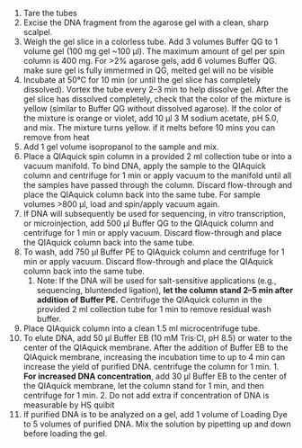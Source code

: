 
1. Tare the tubes
2. Excise the DNA fragment from the agarose gel with a clean, sharp scalpel. 
3. Weigh the gel slice in a colorless tube. Add 3 volumes Buffer QG to 1 volume gel (100 mg gel ~100 μl). The maximum amount of gel per spin column is 400 mg. For >2% agarose gels, add 6 volumes Buffer QG. 
make sure gel is fully immermed in QG, melted gel will no be visible
4. Incubate at 50°C for 10 min (or until the gel slice has completely dissolved). Vortex the tube every 2–3 min to help dissolve gel. After the gel slice has dissolved completely, check that the color of the mixture is yellow (similar to Buffer QG without dissolved agarose). If the color of the mixture is orange or violet, add 10 μl 3 M sodium acetate, pH 5.0, and mix. The mixture turns yellow. 
if it melts before 10 mins you can remove from heat
5. Add 1 gel volume isopropanol to the sample and mix. 
6. Place a QIAquick spin column in a provided 2 ml collection tube or into a vacuum manifold. To bind DNA, apply the sample to the QIAquick column and centrifuge for 1 min or apply vacuum to the manifold until all the samples have passed through the column. Discard flow-through and place the QIAquick column back into the same tube. For sample volumes >800 μl, load and spin/apply vacuum again. 
7. If DNA will subsequently be used for sequencing, in vitro transcription, or microinjection, add 500 μl Buffer QG to the QIAquick column and centrifuge for 1 min or apply vacuum. Discard flow-through and place the QIAquick column back into the same tube. 
8. To wash, add 750 μl Buffer PE to QIAquick column and centrifuge for 1 min or apply vacuum. Discard flow-through and place the QIAquick column back into the same tube. 
	1. Note: If the DNA will be used for salt-sensitive applications (e.g., sequencing, bluntended ligation), **let the column stand 2–5 min after addition of Buffer PE.** Centrifuge the QIAquick column in the provided 2 ml collection tube for 1 min to remove residual wash buffer. 
9. Place QIAquick column into a clean 1.5 ml microcentrifuge tube.
10.  To elute DNA, add 50 μl Buffer EB (10 mM Tris·Cl, pH 8.5) or water to the center of the QIAquick membrane. After the addition of Buffer EB to the QIAquick membrane, increasing the incubation time to up to 4 min can increase the yield of purified DNA.  centrifuge the column for 1 min. 
	1. **For increased DNA concentration**, add 30 μl Buffer EB to the center of the QIAquick membrane, let the column stand for 1 min, and then centrifuge for 1 min. 
	2. Do not add extra if concentration of DNA is measurable by HS quibit
11. If purified DNA is to be analyzed on a gel, add 1 volume of Loading Dye to 5 volumes of purified DNA. Mix the solution by pipetting up and down before loading the gel.